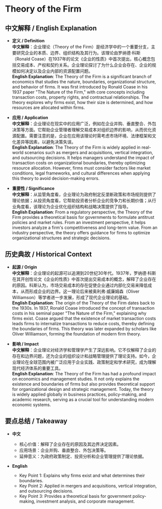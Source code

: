 # Theory of the Firm

## 中文解释 / English Explanation

* **定义 / Definition**  
  **中文解释**：企业理论（Theory of the Firm）是经济学中的一个重要分支，主要研究企业的本质、边界、组织结构及其行为。该理论由罗纳德·科斯（Ronald Coase）在1937年的论文《企业的性质》中首次提出，核心概念包括交易成本、产权和契约关系。企业理论探讨了为什么企业会存在、企业的规模如何决定以及企业内部的资源配置问题。  
  **English Explanation**: The Theory of the Firm is a significant branch of economics that studies the nature, boundaries, organizational structure, and behavior of firms. It was first introduced by Ronald Coase in his 1937 paper "The Nature of the Firm," with core concepts including transaction costs, property rights, and contractual relationships. The theory explores why firms exist, how their size is determined, and how resources are allocated within firms.

* **应用 / Application**  
  **中文解释**：企业理论在现实中的应用广泛，例如在企业并购、垂直整合、外包决策等方面。它帮助企业管理者理解交易成本对组织边界的影响，从而优化资源配置。需要注意的是，企业在应用该理论时需考虑市场环境、法律框架和文化差异等因素，以避免决策失误。  
  **English Explanation**: The Theory of the Firm is widely applied in real-world scenarios such as mergers and acquisitions, vertical integration, and outsourcing decisions. It helps managers understand the impact of transaction costs on organizational boundaries, thereby optimizing resource allocation. However, firms must consider factors like market conditions, legal frameworks, and cultural differences when applying this theory to avoid decision-making errors.

* **重要性 / Significance**  
  **中文解释**：从监管角度看，企业理论为政府制定反垄断政策和市场规则提供了理论依据；从投资角度看，它帮助投资者分析企业的竞争力和长期价值；从行业角度看，该理论为企业优化组织结构和战略决策提供了指导。  
  **English Explanation**: From a regulatory perspective, the Theory of the Firm provides a theoretical basis for governments to formulate antitrust policies and market rules. From an investment perspective, it helps investors analyze a firm's competitiveness and long-term value. From an industry perspective, the theory offers guidance for firms to optimize organizational structures and strategic decisions.

## 历史典故 / Historical Context

* **起源 / Origin**  
  **中文解释**：企业理论的起源可以追溯到20世纪30年代。1937年，罗纳德·科斯在其开创性论文《企业的性质》中首次提出交易成本的概念，解释了企业存在的原因。科斯认为，市场交易成本的存在促使企业通过内部化交易来降低成本，从而形成企业的边界。这一理论后来被奥利弗·威廉姆森（Oliver Williamson）等学者进一步发展，形成了现代企业理论的基础。  
  **English Explanation**: The origin of the Theory of the Firm dates back to the 1930s. In 1937, Ronald Coase introduced the concept of transaction costs in his seminal paper "The Nature of the Firm," explaining why firms exist. Coase argued that the existence of market transaction costs leads firms to internalize transactions to reduce costs, thereby defining the boundaries of firms. This theory was later expanded by scholars like Oliver Williamson, forming the foundation of modern firm theory.

* **影响 / Impact**  
  **中文解释**：企业理论对经济学和管理学产生了深远影响。它不仅解释了企业的存在和边界问题，还为企业的组织设计和战略管理提供了理论支持。如今，企业理论在全球范围内被广泛应用于企业实践、政策制定和学术研究，成为理解现代经济体系的重要工具。  
  **English Explanation**: The Theory of the Firm has had a profound impact on economics and management studies. It not only explains the existence and boundaries of firms but also provides theoretical support for organizational design and strategic management. Today, the theory is widely applied globally in business practices, policy-making, and academic research, serving as a crucial tool for understanding modern economic systems.

## 要点总结 / Takeaway

* **中文**  
  - 核心价值：解释了企业存在的原因及其边界决定因素。  
  - 应用场景：企业并购、垂直整合、外包决策等。  
  - 延伸意义：为政府政策制定、投资分析和企业管理提供了理论依据。

* **English**  
  - Key Point 1: Explains why firms exist and what determines their boundaries.  
  - Key Point 2: Applied in mergers and acquisitions, vertical integration, and outsourcing decisions.  
  - Key Point 3: Provides a theoretical basis for government policy-making, investment analysis, and corporate management.